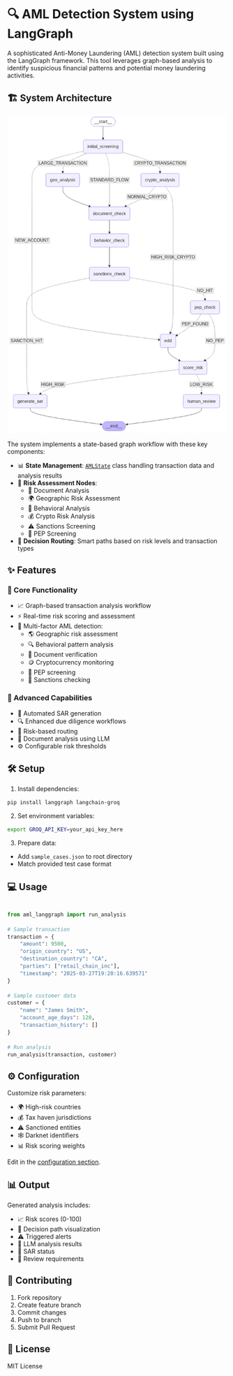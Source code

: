 # 🔍 AML Detection System using LangGraph

A sophisticated Anti-Money Laundering (AML) detection system built using the LangGraph framework. This tool leverages graph-based analysis to identify suspicious financial patterns and potential money laundering activities.

## 🏗️ System Architecture

![AML Detection System Architecture](https://github.com/subrata-samanta/Langgraph_AML_Detection/blob/main/graph.png)

The system implements a state-based graph workflow with these key components:

- 📊 **State Management**: [`AMLState`](aml.py) class handling transaction data and analysis results
- 🎯 **Risk Assessment Nodes**:
  - 📄 Document Analysis
  - 🌍 Geographic Risk Assessment
  - 👤 Behavioral Analysis
  - 💰 Crypto Risk Analysis
  - ⚠️ Sanctions Screening
  - 👔 PEP Screening
- 🔄 **Decision Routing**: Smart paths based on risk levels and transaction types

## ✨ Features

### 🔑 Core Functionality
- 📈 Graph-based transaction analysis workflow
- ⚡ Real-time risk scoring and assessment
- 🎯 Multi-factor AML detection:
  - 🌎 Geographic risk assessment
  - 🔍 Behavioral pattern analysis
  - 📝 Document verification
  - 🪙 Cryptocurrency monitoring
  - 👥 PEP screening
  - 🚫 Sanctions checking

### 🚀 Advanced Capabilities
- 📑 Automated SAR generation
- 🔍 Enhanced due diligence workflows
- 🎯 Risk-based routing
- 📄 Document analysis using LLM
- ⚙️ Configurable risk thresholds

## 🛠️ Setup

1. Install dependencies:
```sh
pip install langgraph langchain-groq
```

2. Set environment variables:
```sh
export GROQ_API_KEY=your_api_key_here
```

3. Prepare data:
- Add `sample_cases.json` to root directory
- Match provided test case format

## 💻 Usage

```python

from aml_langgraph import run_analysis

# Sample transaction
transaction = {
    "amount": 9500,
    "origin_country": "US",
    "destination_country": "CA",
    "parties": ["retail_chain_inc"],
    "timestamp": "2025-03-27T19:20:16.639571"
}

# Sample customer data
customer = {
    "name": "James Smith",
    "account_age_days": 120,
    "transaction_history": []
}

# Run analysis
run_analysis(transaction, customer)
```

## ⚙️ Configuration

Customize risk parameters:
- 🌍 High-risk countries
- 💰 Tax haven jurisdictions
- ⚠️ Sanctioned entities
- 🕸️ Darknet identifiers
- 📊 Risk scoring weights

Edit in the [configuration section](aml.py).

## 📊 Output

Generated analysis includes:
- 📈 Risk scores (0-100)
- 🔄 Decision path visualization
- ⚠️ Triggered alerts
- 🤖 LLM analysis results
- 📝 SAR status
- 👥 Review requirements

## 🤝 Contributing

1. Fork repository
2. Create feature branch
3. Commit changes
4. Push to branch
5. Submit Pull Request

## 📄 License

MIT License
